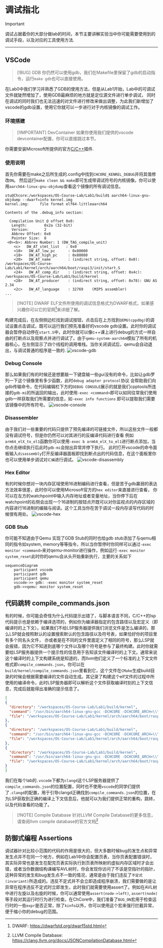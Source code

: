 # 调试指北

> [!IMPORTANT]
> 调试占据着你的大部分做lab的时间，本节主要讲解实验当中你可能需要使用到的调试手段，以及对应的工具使用方法.

---

<!-- toc -->

## VSCode

> [!BUG] GDB
> 你仍然可以使用gdb，我们在Makefile里保留了gdb的启动指令，运行`make gdb`也可以直接使用。

在Lab0中我们学习并熟悉了GDB的使用方法，但是从Lab1开始，Lab中的可调试文件就陡然增加了，使用GDB最麻烦的地方就是定位源文件进行单步调试，
同时在调试的同时我们也无法迅速的对文件进行修改来做出调整，为此我们新增加了vscode的gdb设置，使用它你就可以一步进行对于内核镜像的调试工作。

### 环境搭建

> [!IMPORTANT] DevContainer
> 如果你使用我们提供的vscode devcontainer配置，你可以直接跳过本节。

你需要安装Microsoft所提供的官方[C/C++](https://marketplace.visualstudio.com/items?itemName=ms-vscode.cpptools-extension-pack)插件.

### 使用说明

首先你需要在make之后所生成的.config中找到`CHCORE_KENREL_DEBUG`并将其值修改`ON`。
然后运行`make clean && make`即可生成带调试符号的内核镜像。你可以使用`aarch64-linux-gnu-objdump`查看这个镜像的所有调试信息。

``` console
stu@Chcore:/workspaces/OS-Course-Lab/Lab1/build$ aarch64-linux-gnu-objdump --dwarf=info kernel.img
kernel.img:     file format elf64-littleaarch64

Contents of the .debug_info section:

  Compilation Unit @ offset 0x0:
   Length:        0x2a (32-bit)
   Version:       2
   Abbrev Offset: 0x0
   Pointer Size:  8
 <0><b>: Abbrev Number: 1 (DW_TAG_compile_unit)
    <c>   DW_AT_stmt_list   : 0x0
    <10>   DW_AT_low_pc      : 0x80000
    <18>   DW_AT_high_pc     : 0x80080
    <20>   DW_AT_name        : (indirect string, offset: 0x0): /workspaces/OS-Course-Lab/Lab1/kernel/arch/aarch64/boot/raspi3/init/start.S
    <24>   DW_AT_comp_dir    : (indirect string, offset: 0x4c): /workspaces/OS-Course-Lab/Lab1/build/kernel
    <28>   DW_AT_producer    : (indirect string, offset: 0x78): GNU AS 2.34
    <2c>   DW_AT_language    : 32769    (MIPS assembler)
...
```

> [!NOTE] DWARF
> ELF文件所使用的调试信息格式为DWARF格式，如果感兴趣你可以它的官网[^DWARF]来详细了解。

构建完成后，在左侧侧边栏找到调试按钮，点击后在上方找到`QEMU(cppdbg)`的调试设置点击调试，既可以运行我们预先准备好的vscode gdb设置。此时你的调试器会暂停自动停在`start.S`中，此时你就可以像c++课上进行debug的方式一样自由的打断点以及观察点并进行调试了。由于`qemu-system-aarch64`模拟了所有的机器核心，在左侧显示了四个线程的调用堆栈。当你关闭调试后，qemu会自动退出，与调试普通的程序是一致的.
![vscode-gdb](./assets/vscode-gdb.png)

### Debug Console

那么如果我们有的时候还是想要敲一下键盘输一些gui没有的命令，比如让gdb罗列一下这个镜像里有多少函数，此时`debug adapter protocol`协议
会帮助我们向gdb传输命令，在代码编辑栏下方的`DEBUG CONSOLE`展示的就是我们cpptools所连接的`gdb-mi`的所返回的输出，此时使用`-exec <command>`即可以如同往常我们使用gdb一样获取我们所需要的信息，如`-exec info functions` 即可以提取我们需要该镜像中的所有符号。
![vscode-console](./assets/vscode-console.png)

### Disassembler

由于我们对一些重要的代码只提供了预先编译的可链接文件，所以这些文件一般都没有调试符号，但是你仍然可以对其进行的反编译代码进行查看
例如`arm64_elX_to_el1`函数你可以使用`-exec b arm64_elX_to_el1`进行断点添加，当你点击继续执行后此时`gdb-mi`会抛出异常并停下执行。
此时打开vscode的命令面板输入`disassembly`打开反编译器面板即找到断点出的代码信息，在这个面板里你也可以使用单步调试对`汇编`进行调试。
![vscode-disassembly](./assets/vscode-disassembly.png)

### Hex Editor

有的时候你想对一块内存区域使用16进制编码进行查看，但是苦于gdb羸弱的表达方法效率很差，此时你可以使用Microsoft官方的`hex editor`来直接进行查看，
你可以在左方的watchpoint中输入内存地址或者变量地址，当你停下后在watchpoint的右侧会出现一个16进制的按钮点开既可以对你监视点的内存区域的
内容进行16进制的编辑与阅读。这个工具当你在苦于调试一段内存读写代码的时候很有用处。
![vscode-hex](./assets/vscode-hex.png)

### GDB Stub

你可能不知道由于Qemu 实现了GDB Stub的同时也给gdb stub添加了与qemu相同的指令如system, memory等等指令，所以当你暂停时你同样可以通过`-exec monitor <command>`来对qemu-monitor进行操作，例如运行`-exec monitor system_reset`此时你的qemu会从头开始重新执行，主要的关系如下

```mermaid
sequenceDiagram
    participant vscode
    participant gdb
    participant qemu
    vscode->> gdb: -exec monitor system_reset
    gdb->>qemu: monitor system_reset

```

## 代码跳转 compile_commands.json

有的时候，你可能会奇怪为什么代码提示出错了，与脚本语言不同，C/C++的lsp代码提示也是依赖于编译选项的，例如你为编译器指定的包含路径以及宏定义（即编译时的上下文）。如果我们不给LSP服务器提供我们浏览文件是怎么编译的，那么LSP就会按照默认的设置搜索默认的包含路径以及符号表，如果恰好你的项目里有多个同名头文件，
亦或者是在不同的文件里面定义了相同的符号，那么LSP就会报错，因为它不知道到底哪个文件以及哪个符号是参与了最终构建。此时你就需要给LSP服务器提供一个提示性的信息用于告知该文件编译时的上下文。通常来说这个编译时的上下文构建系统是知道的，而llvm他们定义了一个标准的上下文文件格式即`compile_commands.json`，你可以在`build/kernel/compile_commands.json`里看到它，这个文件在`CMake`生成build目录的时候会根据需要编译的文件自动生成。其记录了构建这个elf文件的过程中所使用的编译命令，此时LSP服务器即可以解析这个文件获取编译时刻的上下文信息，完成后就能得出准确的提示信息了。

```json
[
{
  "directory": "/workspaces/OS-Course-Lab/Lab1/build/kernel",
  "command": "/usr/bin/aarch64-linux-gnu-gcc -DCHCORE -DCHCORE_ARCH=\\\"aarch64\\\" -DCHCORE_ARCH_AARCH64 -DCHCORE_ASLR -DCHCORE_CROSS_COMPILE=\\\"aarch64-linux-gnu-\\\" -DCHCORE_KERNEL_DEBUG -DCHCORE_KERNEL_ENABLE_QEMU_VIRTIO_NET -DCHCORE_PLAT=\\\"raspi3\\\" -DCHCORE_PLAT_RASPI3 -DCHCORE_SUBPLAT=\\\"\\\" -DLOG_LEVEL=2 -I/workspaces/OS-Course-Lab/Lab1/kernel/include -I/workspaces/OS-Course-Lab/Lab1/kernel/user-include -I/workspaces/OS-Course-Lab/Lab1/kernel/include/arch/aarch64 -I/workspaces/OS-Course-Lab/Lab1/kernel/include/arch/aarch64/plat/raspi3 -I/workspaces/OS-Course-Lab/Lab1/kernel/arch/aarch64/boot/raspi3/include  -g   -Og -g -Wall -Werror -Wno-unused-variable -Wno-unused-function -nostdinc -ffreestanding -march=armv8-a+nofp -fno-pic -fno-pie -mcmodel=large -o CMakeFiles/kernel.img.dir/arch/aarch64/boot/raspi3/init/mmu.c.obj   -c /workspaces/OS-Course-Lab/Lab1/kernel/arch/aarch64/boot/raspi3/init/mmu.c",
  "file": "/workspaces/OS-Course-Lab/Lab1/kernel/arch/aarch64/boot/raspi3/init/mmu.c"
},
{
  "directory": "/workspaces/OS-Course-Lab/Lab1/build/kernel",
  "command": "/usr/bin/aarch64-linux-gnu-gcc -DCHCORE -DCHCORE_ARCH=\\\"aarch64\\\" -DCHCORE_ARCH_AARCH64 -DCHCORE_ASLR -DCHCORE_CROSS_COMPILE=\\\"aarch64-linux-gnu-\\\" -DCHCORE_KERNEL_DEBUG -DCHCORE_KERNEL_ENABLE_QEMU_VIRTIO_NET -DCHCORE_PLAT=\\\"raspi3\\\" -DCHCORE_PLAT_RASPI3 -DCHCORE_SUBPLAT=\\\"\\\" -DLOG_LEVEL=2 -I/workspaces/OS-Course-Lab/Lab1/kernel/include -I/workspaces/OS-Course-Lab/Lab1/kernel/user-include -I/workspaces/OS-Course-Lab/Lab1/kernel/include/arch/aarch64 -I/workspaces/OS-Course-Lab/Lab1/kernel/include/arch/aarch64/plat/raspi3 -I/workspaces/OS-Course-Lab/Lab1/kernel/arch/aarch64/boot/raspi3/include  -g   -Og -g -Wall -Werror -Wno-unused-variable -Wno-unused-function -nostdinc -ffreestanding -march=armv8-a+nofp -fno-pic -fno-pie -mcmodel=large -o CMakeFiles/kernel.img.dir/arch/aarch64/boot/raspi3/init/init_c.c.obj   -c /workspaces/OS-Course-Lab/Lab1/kernel/arch/aarch64/boot/raspi3/init/init_c.c",
  "file": "/workspaces/OS-Course-Lab/Lab1/kernel/arch/aarch64/boot/raspi3/init/init_c.c"
},
{
  "directory": "/workspaces/OS-Course-Lab/Lab1/build/kernel",
  "command": "/usr/bin/aarch64-linux-gnu-gcc -DCHCORE -DCHCORE_ARCH=\\\"aarch64\\\" -DCHCORE_ARCH_AARCH64 -DCHCORE_ASLR -DCHCORE_CROSS_COMPILE=\\\"aarch64-linux-gnu-\\\" -DCHCORE_KERNEL_DEBUG -DCHCORE_KERNEL_ENABLE_QEMU_VIRTIO_NET -DCHCORE_PLAT=\\\"raspi3\\\" -DCHCORE_PLAT_RASPI3 -DCHCORE_SUBPLAT=\\\"\\\" -DLOG_LEVEL=2 -I/workspaces/OS-Course-Lab/Lab1/kernel/include -I/workspaces/OS-Course-Lab/Lab1/kernel/user-include -I/workspaces/OS-Course-Lab/Lab1/kernel/include/arch/aarch64 -I/workspaces/OS-Course-Lab/Lab1/kernel/include/arch/aarch64/plat/raspi3 -I/workspaces/OS-Course-Lab/Lab1/kernel/arch/aarch64/boot/raspi3/include  -g   -Og -g -Wall -Werror -Wno-unused-variable -Wno-unused-function -nostdinc -ffreestanding -march=armv8-a+nofp -fno-pic -fno-pie -mcmodel=large -o CMakeFiles/kernel.img.dir/arch/aarch64/boot/raspi3/peripherals/uart.c.obj   -c /workspaces/OS-Course-Lab/Lab1/kernel/arch/aarch64/boot/raspi3/peripherals/uart.c",
  "file": "/workspaces/OS-Course-Lab/Lab1/kernel/arch/aarch64/boot/raspi3/peripherals/uart.c"
}
]

```

我们在每个lab的`.vscode`下都为`clangd`这个LSP服务器提供了`compile_commands.json`的位置配置，同时也不使用`vscode`的同学们提供了`.clangd`的配置，用于引导clangd正确找到`compile_commands.json`的位置，在为LSP获取到正确的编译上下文信息后，他就可以为我们提供正常的重构，跳转，以及代码查看的功能了。

> [!NOTE] Compile Database
> 针对LLVM Compile Database的更多信息，请查阅llvm compile database的官方文档[^compile_database]

## 防御式编程 Assertions

调试器针对比较小范围的代码的作用是很大的，但大多数时候bug的发生点和异常发生点并不在同一个地方，例如在Lab1中你会配置页表，当你页表配置错误时，其实际异常也是发生在配完页表实际执行到页表所映射的虚拟内存区域时才会出错，或者当你数据结构课编写AVL树时，你会发现你访问了不该是空指针的指针，这种异常的发生和bug发生点不一致的情况，通常是由于我们违反了`不定式(invariant)`所造成的。违反不定式并不会立即造成程序崩溃，我们需要做的是让异常在程序违反不定式时立即发生，此时我们就需要使用assert了。例如在AVL树中进行左旋以及右旋的时候，你可以通常使用`assert(node->left)`, `assert(node)`等手段对其运行时行为进行检查。在ChCore中，我们准备了`BUG_ON`宏用于检查运行时的一些`expr`是否正常，除了`kinfo`以外，你可以使用这个宏来强行拦截异常，便于缩小你的debug的范围。

[^DWARF]: DWARF: <https://dwarfstd.org/dwarf5std.html>
[^compile_database]: LLVM Compile Database: <https://clang.llvm.org/docs/JSONCompilationDatabase.html>
